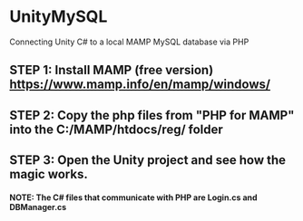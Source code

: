 # UnityMySQL
Connecting Unity C# to a local MAMP MySQL database via PHP

## STEP 1: Install MAMP (free version) https://www.mamp.info/en/mamp/windows/

## STEP 2: Copy the php files from "PHP for MAMP" into the C:/MAMP/htdocs/reg/ folder

## STEP 3: Open the Unity project and see how the magic works.

#### NOTE: The C# files that communicate with PHP are Login.cs and DBManager.cs 